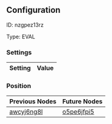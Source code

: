 # <nil>
## Configuration
ID:  nzgpez13rz

Type: EVAL 


### Settings
| Setting | Value  |
| :------------------------ | ---------------------------------------- |
 




### Position
| Previous Nodes | Future Nodes |
| :------------- | ------------ |
| [awcyj6ng8l](./awcyj6ng8l.md) | [o5pe6jfpi5](./o5pe6jfpi5.md) |